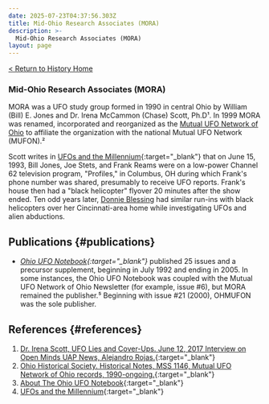 ```yaml
---
date: 2025-07-23T04:37:56.303Z
title: Mid-Ohio Research Associates (MORA)
description: >-
  Mid-Ohio Research Associates (MORA)
layout: page
---
```


[< Return to History Home](/History-TriState)

### Mid-Ohio Research Associates (MORA)
MORA was a UFO study group formed in 1990 in central Ohio by William (Bill) E. Jones and Dr. Irena McCammon (Chase) Scott, Ph.D¹. In 1999 MORA
was renamed, incorporated and reorganized as the [Mutual UFO Network of Ohio](OHMUFON) to affiliate the organization with the national Mutual UFO Network
(MUFON).²

Scott writes in [UFOs and the Millennium](https://www.abebooks.com/9781570744396/UFOs-Millennium-Creations-Edge-Series-1570744394/plp){:target="_blank"} that on June 15, 1993, Bill Jones, Joe Stets, and Frank Reams were on a low-power Channel 62 television program, "Profiles," in Columbus, OH during which Frank's phone number was shared, presumably to receive UFO reports. Frank's house then had a "black helicopter" flyover 20 minutes after the show ended. Ten odd years later, [Donnie Blessing](DonnieBlessing) had similar run-ins with black helicopters over her Cincinnati-area home while investigating UFOs and alien abductions.

Publications {#publications}
------------
-   *[Ohio UFO Notebook](https://files.afu.se/Downloads/?dir=.%2FMagazines%2FUnited%20States%2FOhio%20UFO%20Notebook){:target="_blank"}* published 25 issues and a precursor supplement, beginning in July 1992 and ending in 2005. In some instances, the Ohio UFO Notebook was coupled with
    the Mutual UFO Network of Ohio Newsletter (for example, issue #6), but MORA remained the
    publisher.⁵ Beginning with issue #21 (2000), OHMUFON was the sole publisher.

References {#references}
----------

1. [Dr. Irena Scott, UFO Lies and Cover-Ups. June 12, 2017 Interview on Open Minds UAP News, Alejandro Rojas.](https://www.tapesearch.com/episode/dr-irena-scott-ufo-lies-and-cover-ups/VJRP3Lq6AkDR3erSk5DWtP){:target="_blank"}
2. [Ohio Historical Society. Historical Notes, MSS 1146, Mutual UFO Network of Ohio records, 1990-ongoing.](https://aspace.ohiohistory.org/repositories/2/resources/3209){:target="_blank"}
3. [About The Ohio UFO Notebook](https://web.archive.org/web/20070817073719/http://home.columbus.rr.com/threeemusic/mufono/oufon.html){:target="_blank"}
4. [UFOs and the Millennium](https://www.abebooks.com/9781570744396/UFOs-Millennium-Creations-Edge-Series-1570744394/plp){:target="_blank"}